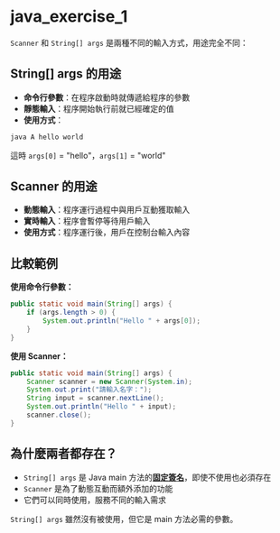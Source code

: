 # java_exercise_1

`Scanner` 和 `String[] args` 是兩種不同的輸入方式，用途完全不同：

## String[] args 的用途
- **命令行參數**：在程序啟動時就傳遞給程序的參數
- **靜態輸入**：程序開始執行前就已經確定的值
- **使用方式**：
```bash
java A hello world
```
這時 `args[0]` = "hello"，`args[1]` = "world"

## Scanner 的用途  
- **動態輸入**：程序運行過程中與用戶互動獲取輸入
- **實時輸入**：程序會暫停等待用戶輸入
- **使用方式**：程序運行後，用戶在控制台輸入內容

## 比較範例

**使用命令行參數：**
````java
public static void main(String[] args) {
    if (args.length > 0) {
        System.out.println("Hello " + args[0]);
    }
}
````

**使用 Scanner：**
````java
public static void main(String[] args) {
    Scanner scanner = new Scanner(System.in);
    System.out.print("請輸入名字：");
    String input = scanner.nextLine();
    System.out.println("Hello " + input);
    scanner.close();
}
````

## 為什麼兩者都存在？
- `String[] args` 是 Java main 方法的[**固定簽名**](./什麼是固定簽名.md)，即使不使用也必須存在
- `Scanner` 是為了動態互動而額外添加的功能
- 它們可以同時使用，服務不同的輸入需求

`String[] args` 雖然沒有被使用，但它是 main 方法必需的參數。
